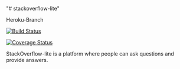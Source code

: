 "# stackoverflow-lite" 

Heroku-Branch

[![Build Status](https://travis-ci.org/joelethan/stackoverflow-lite.svg?branch=heroku)](https://travis-ci.org/joelethan/stackoverflow-lite)

[![Coverage Status](https://coveralls.io/repos/github/joelethan/stackoverflow-lite/badge.svg?branch=master)](https://coveralls.io/github/joelethan/stackoverflow-lite?branch=master)

StackOverflow-lite is a platform where people can ask questions and provide answers. 



